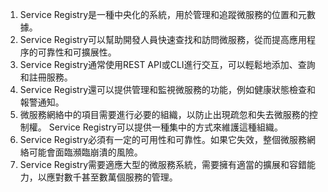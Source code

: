 

1. Service Registry是一種中央化的系統，用於管理和追蹤微服務的位置和元數據。 
2. Service Registry可以幫助開發人員快速查找和訪問微服務，從而提高應用程序的可靠性和可擴展性。 
3. Service Registry通常使用REST API或CLI進行交互，可以輕鬆地添加、查詢和註冊服務。 
4. Service Registry還可以提供管理和監視微服務的功能，例如健康狀態檢查和報警通知。 
5. 微服務網絡中的項目需要進行必要的組織，以防止出現疏忽和失去微服務的控制權。 Service Registry可以提供一種集中的方式來維護這種組織。 
6. Service Registry必須有一定的可用性和可靠性。如果它失效，整個微服務網絡可能會面臨瀕臨崩潰的風險。 
7. Service Registry需要適應大型的微服務系統，需要擁有適當的擴展和容錯能力，以應對數千甚至數萬個服務的管理。